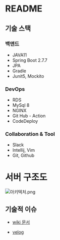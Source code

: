 # README

## 기술 스택

### 백앤드

- JAVA11
- Spring Boot 2.7.7
- JPA
- Gradle
- Junit5, Mockito

### DevOps

- RDS
- MySql 8
- NGINX
- Git Hub - Action
- CodeDeploy

### Collaboration & Tool

- Slack
- Intellij, Vim
- Git, Github

# 서버 구조도
![아키텍처.png](..%2F%EC%95%84%ED%82%A4%ED%85%8D%EC%B2%98.png)

## 기술적 이슈

- [wiki 문서](https://github.com/mokInDang/project_backend/wiki)

- [velog](https://velog.io/@cjh8746?tag=%EC%A1%B8%EC%97%85%EC%9E%91%ED%92%88)
